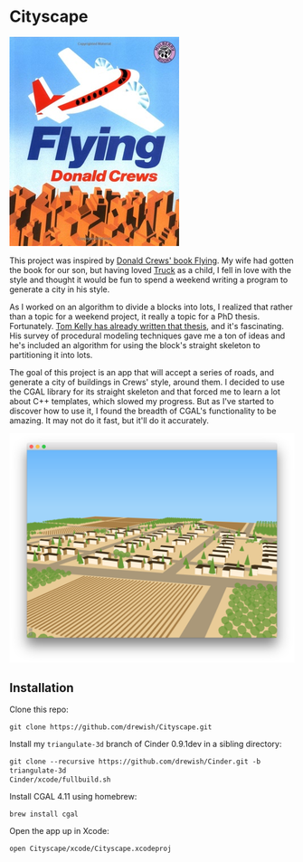 # Cityscape

![Flying](./flying_by_donald_crews.jpg)

This project was inspired by [Donald Crews' book Flying](http://www.amazon.com/gp/product/0688092357).
My wife had gotten the book for our son, but having loved [Truck](http://www.amazon.com/Truck-Donald-Crews/dp/0688104819)
as a child, I fell in love with the style and thought it would be fun to spend
a weekend writing a program to generate a city in his style.

As I worked on an algorithm to divide a blocks into lots, I realized that rather
than a topic for a weekend project, it really a topic for a PhD thesis.
Fortunately. [Tom Kelly has already written that thesis](http://twak.blogspot.com/2014/02/unwritten-procedural-modeling-with.html),
and it's fascinating. His survey of procedural modeling techniques gave me a ton
of ideas and he's included an algorithm for using the block's straight skeleton
to partitioning it into lots.

The goal of this project is an app that will accept a series of roads, and
generate a city of buildings in Crews' style, around them. I decided to use the CGAL
library for its straight skeleton and that forced me to learn a lot about C++
templates, which slowed my progress. But as I've started to discover how to use
it, I found the breadth of CGAL's functionality to be amazing. It may not do it
fast, but it'll do it accurately.

![Screen shot of Cityscape](./SEEME.png)


## Installation

Clone this repo:

```
git clone https://github.com/drewish/Cityscape.git
```

Install my `triangulate-3d` branch of Cinder 0.9.1dev in a sibling directory:

```
git clone --recursive https://github.com/drewish/Cinder.git -b triangulate-3d
Cinder/xcode/fullbuild.sh
```

Install CGAL 4.11 using homebrew:

```
brew install cgal
```

Open the app up in Xcode:

```
open Cityscape/xcode/Cityscape.xcodeproj
```
